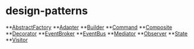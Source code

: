 # design-patterns
**[AbstractFactory](AbstractFactory)
**[Adapter](Adapter)
**[Builder](ChainOfResponsibility)
**[Command](Command)
**[Composite](Composite)
**[Decorator](Decorator)
**[EventBroker](EventBroker)
**[EventBus](EventBus)
**[Mediator](Mediator)
**[Observer](Observer)
**[State](State)
**[Visitor](Visitor)


